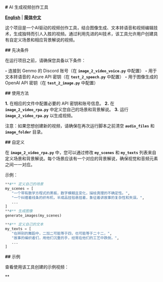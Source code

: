 **#** AI 生成视频创作工具

**[**English**](**README.md**)** | **[**简体中文**](**README_zh-CN.md**)**

这个项目是一个AI驱动的视频创作工具，结合图像生成、文本转语音和视频编辑技术，生成独特而引人入胜的视频。通过利用先进的AI技术，该工具允许用户创建具有自定义场景和相应背景解说的视频。

**##** 先决条件

在运行项目之前，请确保您具备以下条件：

**-** 连接到 Genmo 的 Discord 账号（在 **`image_2_video_voice.py`** 中配置）
**-** 用于文本转语音的 Azure API 密钥（在 **`test_2_speech.py`** 中配置）
**-** 用于图像生成的 OpenAI API 密钥（在 **`test_2_image.py`** 中配置）

**##** 使用方法

**1.** 在相应的文件中配置必要的 API 密钥和账号信息。
**2.** 在 **`image_2_video_rpa.py`** 中定义您自己的场景和背景解说。
**3.** 运行 **`image_2_video_rpa.py`** 以生成视频。

注意：如果您想创建新的视频，请确保在再次运行脚本之前清空 **`audio_files`** 和 **`image_folder`** 目录。

**##** 自定义

在 **`image_2_video_rpa.py`** 中，您可以通过修改 **`my_scenes`** 和 **`my_texts`** 列表来自定义场景和背景解说。每个场景应该有一个对应的背景解说，确保视觉和音频元素之间一一对应。

示例：
```python
**#** 定义自己的场景
my_scenes = [
   "一个带有数学方程式的黑板，数字模糊且变化，描绘真理的不确定性。",
   "一个纠缠着线条的织布机，半成品挂毯悬挂着，象征着讲故事的复杂性和失误。",
   ...
]
**#** 生成图像
generate_images(my_scenes)

**#** 定义自己的文本
my_texts = [
   "在辨别的舞蹈中，二加二可能等于四，也可能等于二十二，",
   "故事的编织者们，用他们沉重的手，经常在他们的工艺中跌倒，",
   ...
]
```

**##** 示例

查看使用该工具创建的示例视频：

**[](https://www.youtube.com/watch?v=zwETWcPaTog "示例 1")
